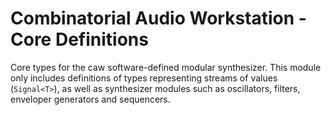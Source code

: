 # Combinatorial Audio Workstation - Core Definitions

Core types for the caw software-defined modular synthesizer. This
module only includes definitions of types representing streams of
values (`Signal<T>`), as well as synthesizer modules such as
oscillators, filters, enveloper generators and sequencers.

